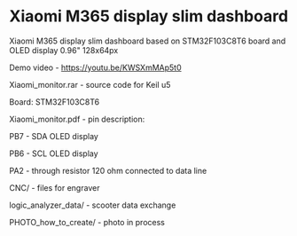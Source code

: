 # Xiaomi M365 display slim dashboard

Xiaomi M365 display slim dashboard based on STM32F103C8T6 board and OLED display 0.96" 128x64px

Demo video - https://youtu.be/KWSXmMAp5t0

Xiaomi_monitor.rar - source code for Keil u5

Board: STM32F103C8T6

Xiaomi_monitor.pdf - pin description:

PB7 - SDA OLED display

PB6 - SCL OLED display

PA2 - through resistor 120 ohm connected to data line

CNC/ - files for engraver

logic_analyzer_data/ - scooter data exchange

PHOTO_how_to_create/ - photo in process


